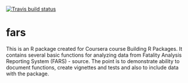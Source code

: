 [![Travis build status](https://travis-ci.org/jamesbertschy/fars.svg?branch=master)](https://travis-ci.org/jamesbertschy/fars)

# fars

This is an R package created for Coursera course Building R Packages. It contains several basic functions for analyzing data from Fatality Analysis Reporting System (FARS) - source. The point is to demonstrate ability to document functions, create vignettes and tests and also to include data with the package.
